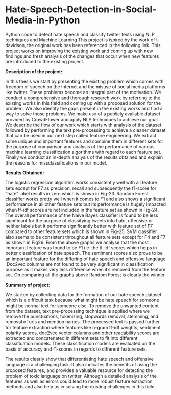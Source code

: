 # Hate-Speech-Detection-in-Social-Media-in-Python
Python code to detect hate speech and classify twitter texts using NLP techniques and Machine Learning
This project is ispired by the work of t-davidson, the original work has been referenced in the following link. This project works on improving the existing work and coming up with new findings and fresh analysis of the changes that occur when new features are introduced to the existing project. 

**Description of the project:**

In this thesis we start by presenting the existing problem which comes with freedom of speech on the Internet and the misuse of social media platforms like twitter. These problems become an integral part of the motivation. We conduct a comprehensive and thorough research work by referring to the existing works in this field and coming up with a proposed solution for the problem. We also identify the gaps present in the existing works and find a way to solve those problems. We make use of a publicly available dataset provided by CrowdFlower and apply NLP techniques to achieve our goal. We describe the flow of our work which starts with analysis of the dataset followed by performing the text pre-processing to achieve a cleaner dataset that can be used in our next step called feature engineering. We extract some unique and important features and combine them in different sets for the purpose of comparison and analysis of the performance of various machine learning  classification algorithms with regard to each feature set. Finally we conduct an in-depth analysis of the results obtained and explain the reasons for missclassifications in our model.


**Results Obtained:**

The logistic regression algorithm works consistently well with all feature sets except for F7 as precision, recall and subsequently the f1-score for “hate” label results in zero which is shown in Fig-23. Random Forest classifier works pretty well when it comes to F1 and also shows a significant performance in all other feature sets but its performance is hugely impacted when tf-idf scores are not included in the feature set as shown in Fig-24. The overall performance of the Naïve Bayes classifier is found to be less significant for the purpose of classifying tweets into hate, offensive or neither labels but it  performs significantly better with feature set of F7 compared to other feature sets which is shown in Fig-25. SVM classifier also seems to be consistent throughout all feature sets except for F4 and F7 as shown in Fig26. From the above graphs we analyse that the most important feature was found to be F1 i.e. the tf-idf scores which helps in better classification of hate speech. The sentiment scores also prove to be an important feature for the differing of hate speech and offensive language .Doc2vec columns are not found to be very significant in classification purpose as it makes very less difference when it’s removed from the feature set. On comparing all the graphs above Random Forest is clearly the winner


**Summary of project:**

We started by collecting data for the formation of our hate speech dataset which is a difficult task because what might be hate speech for someone might be normal text for someone else. To remove the unwanted content from the dataset, text pre-processing technique is applied where we remove the punctuations, tokenizing, stopwords removal, stemming, and removal of urls and mention names. The processed text is passed further for feature extraction where features like n-gram tf-idf weights, sentiment polarity scores, doc2vec vector columns and other readability scores are extracted and concatenated in different sets to fit into different classification models. These classification models are evaluated on the basis of accuracy and f1-scores in regards to different feature sets.   

The results clearly show that differentiating hate speech and offensive language is a challenging task. It also indicates the beneﬁts of using the proposed features, and provides a valuable resource for detecting the problem of toxic language on twitter. Although a detailed analysis of the features as well as errors could lead to more robust feature extraction methods and also help us in solving the existing challenges in this field.
